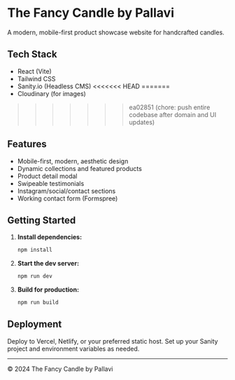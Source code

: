# The Fancy Candle by Pallavi

A modern, mobile-first product showcase website for handcrafted candles.

## Tech Stack
- React (Vite)
- Tailwind CSS
- Sanity.io (Headless CMS)
<<<<<<< HEAD
=======
- Cloudinary (for images)
>>>>>>> ea02851 (chore: push entire codebase after domain and UI updates)

## Features
- Mobile-first, modern, aesthetic design
- Dynamic collections and featured products
- Product detail modal
- Swipeable testimonials
- Instagram/social/contact sections
- Working contact form (Formspree)

## Getting Started

1. **Install dependencies:**
   ```sh
   npm install
   ```
2. **Start the dev server:**
   ```sh
   npm run dev
   ```
3. **Build for production:**
   ```sh
   npm run build
   ```

## Deployment
Deploy to Vercel, Netlify, or your preferred static host. Set up your Sanity project and environment variables as needed.

---

© 2024 The Fancy Candle by Pallavi
